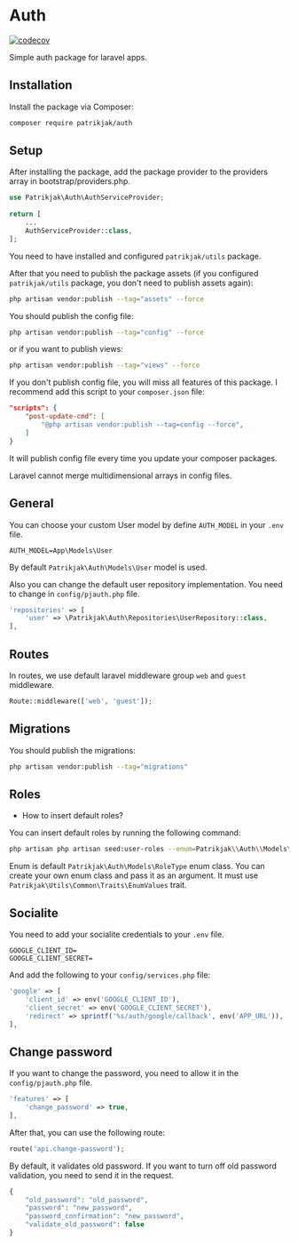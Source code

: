 # Auth

[![codecov](https://codecov.io/gh/patrikjak/auth/graph/badge.svg?token=A13B5F9FMZ)](https://codecov.io/gh/patrikjak/auth)

Simple auth package for laravel apps.

## Installation

Install the package via Composer:

```bash
composer require patrikjak/auth
```

## Setup
After installing the package, add the package provider to the providers array in bootstrap/providers.php.

```php
use Patrikjak\Auth\AuthServiceProvider;
 
return [
    ...
    AuthServiceProvider::class,
];
```

You need to have installed and configured `patrikjak/utils` package.

After that you need to publish the package assets (if you configured `patrikjak/utils` package, you don't need to publish assets again):

```bash
php artisan vendor:publish --tag="assets" --force
```

You should publish the config file:

```bash
php artisan vendor:publish --tag="config" --force
```

or if you want to publish views:

```bash
php artisan vendor:publish --tag="views" --force
```

If you don't publish config file, you will miss all features of this package. I recommend add this script to your `composer.json` file:

```json
"scripts": {
    "post-update-cmd": [
        "@php artisan vendor:publish --tag=config --force",
    ]
}
```

It will publish config file every time you update your composer packages.

Laravel cannot merge multidimensional arrays in config files.

## General

You can choose your custom User model by define `AUTH_MODEL` in your `.env` file.

```env
AUTH_MODEL=App\Models\User
```

By default `Patrikjak\Auth\Models\User` model is used.

Also you can change the default user repository implementation. You need to change in `config/pjauth.php` file.

```php
'repositories' => [
    'user' => \Patrikjak\Auth\Repositories\UserRepository::class,
],
```

## Routes
In routes, we use default laravel middleware group `web` and `guest` middleware.

```php
Route::middleware(['web', 'guest']);
```

## Migrations

You should publish the migrations:

```bash
php artisan vendor:publish --tag="migrations"
```

## Roles
- How to insert default roles?

You can insert default roles by running the following command:

```bash
php artisan php artisan seed:user-roles --enum=Patrikjak\\Auth\\Models\\RoleType
```

Enum is default `Patrikjak\Auth\Models\RoleType` enum class. You can create your own enum class and pass it as an argument.
It must use `Patrikjak\Utils\Common\Traits\EnumValues` trait.

## Socialite

You need to add your socialite credentials to your `.env` file.

```env
GOOGLE_CLIENT_ID=
GOOGLE_CLIENT_SECRET=
```

And add the following to your `config/services.php` file:

```php
'google' => [
    'client_id' => env('GOOGLE_CLIENT_ID'),
    'client_secret' => env('GOOGLE_CLIENT_SECRET'),
    'redirect' => sprintf('%s/auth/google/callback', env('APP_URL')),
],
```

## Change password

If you want to change the password, you need to allow it in the `config/pjauth.php` file.

```php
'features' => [
    'change_password' => true,
],
```

After that, you can use the following route:

```php
route('api.change-password');
```

By default, it validates old password. If you want to turn off old password validation, you need to send it in the request.

```php
{
    "old_password": "old_password",
    "password": "new_password",
    "password_confirmation": "new_password",
    "validate_old_password": false
}
```